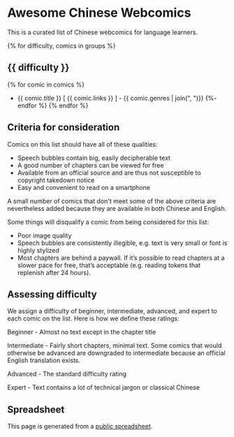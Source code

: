 # Awesome Chinese Webcomics

This is a curated list of Chinese webcomics for language learners.

{% for difficulty, comics in groups %}
## {{ difficulty }}

  {% for comic in comics %}
* {{ comic.title }} [ {{ comic.links }} ] - {{ comic.genres | join(", ")}}
  {%- endfor %}
{% endfor %}

## Criteria for consideration

Comics on this list should have all of these qualities:

- Speech bubbles contain big, easily decipherable text
- A good number of chapters can be viewed for free
- Available from an official source and are thus not susceptible to copyright takedown notice
- Easy and convenient to read on a smartphone

A small number of comics that don't meet some of the above criteria are nevertheless added because they are available in both Chinese and English.

Some things will disqualify a comic from being considered for this list:

- Poor image quality
- Speech bubbles are consistently illegible, e.g. text is very small or font is highly stylized
- Most chapters are behind a paywall. If it’s possible to read chapters at a slower pace for free, that’s acceptable (e.g. reading tokens that replenish after 24 hours).

## Assessing difficulty

We assign a difficulty of beginner, intermediate, advanced, and expert to each comic on the list. Here is how we define these ratings:

Beginner - Almost no text except in the chapter title

Intermediate - Fairly short chapters, minimal text. Some comics that would otherwise be advanced are downgraded to intermediate because an official English translation exists.

Advanced - The standard difficulty rating

Expert - Text contains a lot of technical jargon or classical Chinese

## Spreadsheet

This page is generated from a [public spreadsheet](https://docs.google.com/spreadsheets/d/1VFy6jdPbRjZiQJ2a0fn9eFnAcrQh5ebSh21tTihKeKA/).
